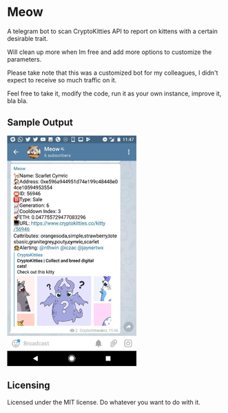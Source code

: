 # Meow

A telegram bot to scan CryptoKitties API to report on kittens with a certain desirable trait.

Will clean up more when Im free and add more options to customize the parameters.

Please take note that this was a customized bot for my colleagues, I didn't expect to receive so much traffic on it.

Feel free to take it, modify the code, run it as your own instance, improve it, bla bla.

## Sample Output
<img src="/images/screenshot.jpg" width="300">


## Licensing

Licensed under the MIT license. Do whatever you want to do with it.
